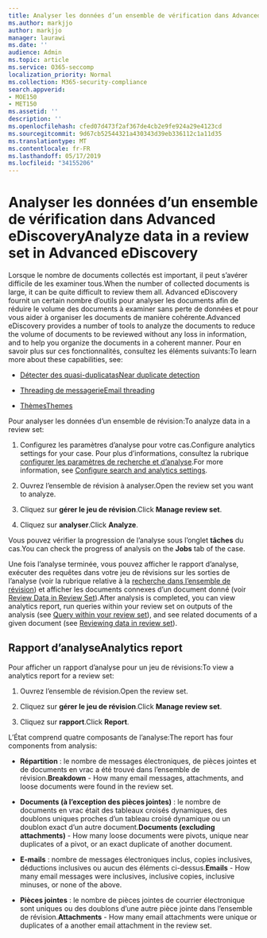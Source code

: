 ```yaml
---
title: Analyser les données d’un ensemble de vérification dans Advanced eDiscovery
ms.author: markjjo
author: markjjo
manager: laurawi
ms.date: ''
audience: Admin
ms.topic: article
ms.service: O365-seccomp
localization_priority: Normal
ms.collection: M365-security-compliance
search.appverid:
- MOE150
- MET150
ms.assetid: ''
description: ''
ms.openlocfilehash: cfed07d473f2af367de4cb2e9fe924a29e4123cd
ms.sourcegitcommit: 9d67cb52544321a430343d39eb336112c1a11d35
ms.translationtype: MT
ms.contentlocale: fr-FR
ms.lasthandoff: 05/17/2019
ms.locfileid: "34155206"
---
```

# <a name="analyze-data-in-a-review-set-in-advanced-ediscovery"></a><span data-ttu-id="76cfe-102">Analyser les données d’un ensemble de vérification dans Advanced eDiscovery</span><span class="sxs-lookup"><span data-stu-id="76cfe-102">Analyze data in a review set in Advanced eDiscovery</span></span>

<span data-ttu-id="76cfe-103">Lorsque le nombre de documents collectés est important, il peut s’avérer difficile de les examiner tous.</span><span class="sxs-lookup"><span data-stu-id="76cfe-103">When the number of collected documents is large, it can be quite difficult to review them all.</span></span> <span data-ttu-id="76cfe-104">Advanced eDiscovery fournit un certain nombre d’outils pour analyser les documents afin de réduire le volume des documents à examiner sans perte de données et pour vous aider à organiser les documents de manière cohérente.</span><span class="sxs-lookup"><span data-stu-id="76cfe-104">Advanced eDiscovery provides a number of tools to analyze the documents to reduce the volume of documents to be reviewed without any loss in information, and to help you organize the documents in a coherent manner.</span></span> <span data-ttu-id="76cfe-105">Pour en savoir plus sur ces fonctionnalités, consultez les éléments suivants:</span><span class="sxs-lookup"><span data-stu-id="76cfe-105">To learn more about these capabilities, see:</span></span>

- [<span data-ttu-id="76cfe-106">Détecter des quasi-duplicatas</span><span class="sxs-lookup"><span data-stu-id="76cfe-106">Near duplicate detection</span></span>](near-duplicates.md)

- [<span data-ttu-id="76cfe-107">Threading de messagerie</span><span class="sxs-lookup"><span data-stu-id="76cfe-107">Email threading</span></span>](email-threading.md)

- [<span data-ttu-id="76cfe-108">Thèmes</span><span class="sxs-lookup"><span data-stu-id="76cfe-108">Themes</span></span>](themes.md)

<span data-ttu-id="76cfe-109">Pour analyser les données d’un ensemble de révision:</span><span class="sxs-lookup"><span data-stu-id="76cfe-109">To analyze data in a review set:</span></span>

1. <span data-ttu-id="76cfe-110">Configurez les paramètres d’analyse pour votre cas.</span><span class="sxs-lookup"><span data-stu-id="76cfe-110">Configure analytics settings for your case.</span></span> <span data-ttu-id="76cfe-111">Pour plus d’informations, consultez la rubrique [configurer les paramètres de recherche et d’analyse](configure-search-analytics-settings.md).</span><span class="sxs-lookup"><span data-stu-id="76cfe-111">For more information, see [Configure search and analytics settings](configure-search-analytics-settings.md).</span></span>

2. <span data-ttu-id="76cfe-112">Ouvrez l’ensemble de révision à analyser.</span><span class="sxs-lookup"><span data-stu-id="76cfe-112">Open the review set you want to analyze.</span></span>

3. <span data-ttu-id="76cfe-113">Cliquez sur **gérer le jeu de révision**.</span><span class="sxs-lookup"><span data-stu-id="76cfe-113">Click **Manage review set**.</span></span>

4. <span data-ttu-id="76cfe-114">Cliquez sur **analyser**.</span><span class="sxs-lookup"><span data-stu-id="76cfe-114">Click **Analyze**.</span></span>

<span data-ttu-id="76cfe-115">Vous pouvez vérifier la progression de l’analyse sous l’onglet **tâches** du cas.</span><span class="sxs-lookup"><span data-stu-id="76cfe-115">You can check the progress of analysis on the **Jobs** tab of the case.</span></span>

 <span data-ttu-id="76cfe-116">Une fois l’analyse terminée, vous pouvez afficher le rapport d’analyse, exécuter des requêtes dans votre jeu de révisions sur les sorties de l’analyse (voir la rubrique relative à la [recherche dans l’ensemble de révision](review-set-search.md)) et afficher les documents connexes d’un document donné (voir [Review Data in Review Set](reviewing-data-in-review-set.md)).</span><span class="sxs-lookup"><span data-stu-id="76cfe-116">After analysis is completed, you can view analytics report, run queries within your review set on outputs of the analysis (see [Query within your review set](review-set-search.md)), and see related documents of a given document (see [Reviewing data in review set](reviewing-data-in-review-set.md)).</span></span>

## <a name="analytics-report"></a><span data-ttu-id="76cfe-117">Rapport d’analyse</span><span class="sxs-lookup"><span data-stu-id="76cfe-117">Analytics report</span></span>

<span data-ttu-id="76cfe-118">Pour afficher un rapport d’analyse pour un jeu de révisions:</span><span class="sxs-lookup"><span data-stu-id="76cfe-118">To view a analytics report for a review set:</span></span>

1. <span data-ttu-id="76cfe-119">Ouvrez l’ensemble de révision.</span><span class="sxs-lookup"><span data-stu-id="76cfe-119">Open the review set.</span></span>

2. <span data-ttu-id="76cfe-120">Cliquez sur **gérer le jeu de révision**.</span><span class="sxs-lookup"><span data-stu-id="76cfe-120">Click **Manage review set**.</span></span>

3. <span data-ttu-id="76cfe-121">Cliquez sur **rapport**.</span><span class="sxs-lookup"><span data-stu-id="76cfe-121">Click **Report**.</span></span>

<span data-ttu-id="76cfe-122">L’État comprend quatre composants de l’analyse:</span><span class="sxs-lookup"><span data-stu-id="76cfe-122">The report has four components from analysis:</span></span>

- <span data-ttu-id="76cfe-123">**Répartition** : le nombre de messages électroniques, de pièces jointes et de documents en vrac a été trouvé dans l’ensemble de révision.</span><span class="sxs-lookup"><span data-stu-id="76cfe-123">**Breakdown** - How many email messages, attachments, and loose documents were found in the review set.</span></span>

- <span data-ttu-id="76cfe-124">**Documents (à l’exception des pièces jointes)** : le nombre de documents en vrac était des tableaux croisés dynamiques, des doublons uniques proches d’un tableau croisé dynamique ou un doublon exact d’un autre document.</span><span class="sxs-lookup"><span data-stu-id="76cfe-124">**Documents (excluding attachments)** - How many loose documents were pivots, unique near duplicates of a pivot, or an exact duplicate of another document.</span></span>

- <span data-ttu-id="76cfe-125">**E-mails** : nombre de messages électroniques inclus, copies inclusives, déductions inclusives ou aucun des éléments ci-dessus.</span><span class="sxs-lookup"><span data-stu-id="76cfe-125">**Emails** - How many email messages were inclusives, inclusive copies, inclusive minuses, or none of the above.</span></span>

- <span data-ttu-id="76cfe-126">**Pièces jointes** : le nombre de pièces jointes de courrier électronique sont uniques ou des doublons d’une autre pièce jointe dans l’ensemble de révision.</span><span class="sxs-lookup"><span data-stu-id="76cfe-126">**Attachments** - How many email attachments were unique or duplicates of a another email attachment in the review set.</span></span>